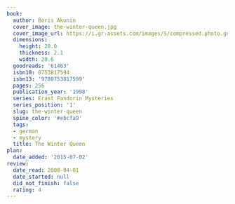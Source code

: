 ```yaml
---
book:
  author: Boris Akunin
  cover_image: the-winter-queen.jpg
  cover_image_url: https://i.gr-assets.com/images/S/compressed.photo.goodreads.com/books/1327170801l/61463._SX98_.jpg
  dimensions:
    height: 20.0
    thickness: 2.1
    width: 20.6
  goodreads: '61463'
  isbn10: 0753817594
  isbn13: '9780753817599'
  pages: 256
  publication_year: '1998'
  series: Erast Fandorin Mysteries
  series_position: '1'
  slug: the-winter-queen
  spine_color: '#ebcfa9'
  tags:
  - german
  - mystery
  title: The Winter Queen
plan:
  date_added: '2015-07-02'
review:
  date_read: 2008-04-01
  date_started: null
  did_not_finish: false
  rating: 4
---
```

